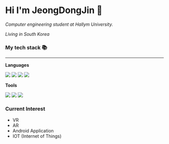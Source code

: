 # Hi I'm JeongDongJin 👋

<p>
 <em>
   <p>Computer engineering student at Hallym University.</p>
   </em>
 <em>
   <p>Living in South Korea</p>
   </em>
</p>

### My tech stack 📚
___
 **Languages**
  <div>
  <img src="http://is.am/58qw"/>
  <img src = "https://img.shields.io/badge/C-A8B9CC?style=for-the-badge&logo=c&logoColor=white"/>
  <img src = "https://img.shields.io/badge/C Sharp-239120?style=for-the-badge&logo=Csharp&logoColor=white"/>
  <img src = "https://img.shields.io/badge/Python-3776AB?style=for-the-badge&logo=Python&logoColor=white"/>
  </div>
  
 **Tools**
<div>
  <img src = "https://img.shields.io/badge/Unity-black?style=for-the-badge&logo=unity"/>
  <img src = "https://img.shields.io/badge/Android Studio-3DBD84?style=for-the-badge&logo=android&logoColor=ffffff"/>
  <img src = "https://img.shields.io/badge/Arduino-00979D?style=for-the-badge&logo=Arduino&logoColor=ffffff"/>
</div>

### Current Interest
  - VR
  - AR
  - Android Application
  - IOT (Internet of Things)
<!--
**Jin1751/Jin1751** is a ✨ _special_ ✨ repository because its `README.md` (this file) appears on your GitHub profile.

Here are some ideas to get you started:

- 🔭 I’m currently working on ...
- 🌱 I’m currently learning ...
- 👯 I’m looking to collaborate on ...
- 🤔 I’m looking for help with ...
- 💬 Ask me about ...
- 📫 How to reach me: ...
- 😄 Pronouns: ...
- ⚡ Fun fact: ...
-->
